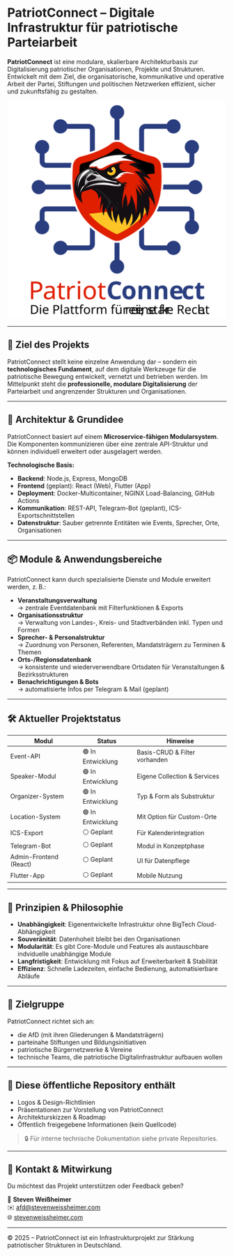 # PatriotConnect – Digitale Infrastruktur für patriotische Parteiarbeit

**PatriotConnect** ist eine modulare, skalierbare Architekturbasis zur Digitalisierung patriotischer Organisationen, Projekte und Strukturen. Entwickelt mit dem Ziel, die organisatorische, kommunikative und operative Arbeit der Partei, Stiftungen und politischen Netzwerken effizient, sicher und zukunftsfähig zu gestalten.


<p align="center">
  <img src="./logo/logo.svg" alt="PatriotConnect Logo" width="500" />
</p>

---

## 🎯 Ziel des Projekts

PatriotConnect stellt keine einzelne Anwendung dar – sondern ein **technologisches Fundament**, auf dem digitale Werkzeuge für die patriotische Bewegung entwickelt, vernetzt und betrieben werden. Im Mittelpunkt steht die **professionelle, modulare Digitalisierung** der Parteiarbeit und angrenzender Strukturen und Organisationen.

---

## 🧱 Architektur & Grundidee

PatriotConnect basiert auf einem **Microservice-fähigen Modularsystem**. Die Komponenten kommunizieren über eine zentrale API-Struktur und können individuell erweitert oder ausgelagert werden.

**Technologische Basis:**

- **Backend**: Node.js, Express, MongoDB
- **Frontend** (geplant): React (Web), Flutter (App)
- **Deployment**: Docker-Multicontainer, NGINX Load-Balancing, GitHub Actions
- **Kommunikation**: REST-API, Telegram-Bot (geplant), ICS-Exportschnittstellen
- **Datenstruktur**: Sauber getrennte Entitäten wie Events, Sprecher, Orte, Organisationen

---

## 📦 Module & Anwendungsbereiche

PatriotConnect kann durch spezialisierte Dienste und Module erweitert werden, z. B.:

- **Veranstaltungsverwaltung**  
  → zentrale Eventdatenbank mit Filterfunktionen & Exports  
- **Organisationsstruktur**  
  → Verwaltung von Landes-, Kreis- und Stadtverbänden inkl. Typen und Formen  
- **Sprecher- & Personalstruktur**  
  → Zuordnung von Personen, Referenten, Mandatsträgern zu Terminen & Themen  
- **Orts-/Regionsdatenbank**  
  → konsistente und wiederverwendbare Ortsdaten für Veranstaltungen & Bezirksstrukturen  
- **Benachrichtigungen & Bots**  
  → automatisierte Infos per Telegram & Mail (geplant)

---

## 🛠️ Aktueller Projektstatus

| Modul                   | Status        | Hinweise                        |
|------------------------|---------------|---------------------------------|
| Event-API              | 🟢 In Entwicklung | Basis-CRUD & Filter vorhanden   |
| Speaker-Modul          | 🟢 In Entwicklung | Eigene Collection & Services    |
| Organizer-System       | 🟢 In Entwicklung | Typ & Form als Substruktur      |
| Location-System        | 🟢 In Entwicklung | Mit Option für Custom-Orte      |
| ICS-Export             | ⚪ Geplant      | Für Kalenderintegration         |
| Telegram-Bot           | ⚪ Geplant      | Modul in Konzeptphase           |
| Admin-Frontend (React) | ⚪ Geplant      | UI für Datenpflege              |
| Flutter-App            | ⚪ Geplant      | Mobile Nutzung                  |

---

## 🔐 Prinzipien & Philosophie

- **Unabhängigkeit**: Eigenentwickelte Infrastruktur ohne BigTech Cloud-Abhängigkeit
- **Souveränität**: Datenhoheit bleibt bei den Organisationen
- **Modularität**: Es gibt Core-Module und Features als austauschbare indviduelle unabhängige Module
- **Langfristigkeit**: Entwicklung mit Fokus auf Erweiterbarkeit & Stabilität
- **Effizienz**: Schnelle Ladezeiten, einfache Bedienung, automatisierbare Abläufe

---

## 🤝 Zielgruppe

PatriotConnect richtet sich an:

- die AfD (mit ihren Gliederungen & Mandatsträgern)
- parteinahe Stiftungen und Bildungsinitiativen
- patriotische Bürgernetzwerke & Vereine
- technische Teams, die patriotische Digitalinfrastruktur aufbauen wollen

---

## 📂 Diese öffentliche Repository enthält

- Logos & Design-Richtlinien
- Präsentationen zur Vorstellung von PatriotConnect
- Architekturskizzen & Roadmap
- Öffentlich freigegebene Informationen (kein Quellcode)

> 🔒 Für interne technische Dokumentation siehe private Repositories.

---

## 📢 Kontakt & Mitwirkung

Du möchtest das Projekt unterstützen oder Feedback geben?

📧 **Steven Weißheimer**  
✉️ [afd@stevenweissheimer.com](mailto:afd@stevenweissheimer.com)  
🌐 [stevenweissheimer.com](https://stevenweissheimer.com)

---

© 2025 – PatriotConnect ist ein Infrastrukturprojekt zur Stärkung patriotischer Strukturen in Deutschland.
